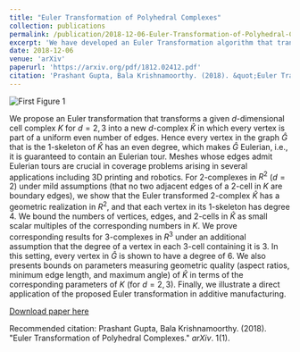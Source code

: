 ```yaml
---
title: "Euler Transformation of Polyhedral Complexes"
collection: publications
permalink: /publication/2018-12-06-Euler-Transformation-of-Polyhedral-Complexes
excerpt: 'We have developed an Euler Transformation algorithm that transforms an arbitrary planar graph $G$(i.e in $R^2$) to a planar graph $\hat{G}=(\hat{V}, \hat{E})$ where every vertex in $\hat{V}$ has even degree. We have shown that this transformation preserve geometry and topology of the domain. Further, we also proved that mesh quality of $\hat{G}$ is at most a constant factor off from the quality of $G$. As an immediate next step, we will extend the Euler transformation algorithm to arbitrary graph in $R^3$.'
date: 2018-12-06
venue: 'arXiv'
paperurl: 'https://arxiv.org/pdf/1812.02412.pdf'
citation: 'Prashant Gupta, Bala Krishnamoorthy. (2018). &quot;Euler Transformation of Polyhedral Complexes.&quot; <i>arXiv</i>. 1(1)'
---
```

![First Figure 1]( https://pragup.github.io/images/Euler_Transformation_Example.PNG )

We propose an Euler transformation that transforms a given $d$-dimensional cell complex $K$ for $d=2,3$ into a new $d$-complex $\hat{K}$ in which every vertex is part of a uniform even number of edges. Hence every vertex in the graph $\hat{G}$ that is the $1$-skeleton of $\hat{K}$ has an even degree, which makes $\hat{G}$ Eulerian, i.e., it is guaranteed to contain an Eulerian tour. Meshes whose edges admit Eulerian tours are crucial in coverage problems arising in several applications including 3D printing and robotics. 
For $2$-complexes in $R^2$ ($d=2$) under mild assumptions (that no two adjacent edges of a $2$-cell in $K$ are boundary edges), we show that the Euler transformed $2$-complex $\hat{K}$ has a geometric realization in $R^2$, and that each vertex in its $1$-skeleton has degree $4$. We bound the numbers of vertices, edges, and $2$-cells in $\hat{K}$ as small scalar multiples of the corresponding numbers in $K$. We prove corresponding results for $3$-complexes in $R^3$ under an additional assumption that the degree of a vertex in 
each $3$-cell containing it is $3$. In this setting, every vertex in $\hat{G}$ is shown to have a degree of $6$. We also presents bounds on parameters measuring geometric quality (aspect ratios, minimum edge length, and maximum angle) of $\hat{K}$ in terms of the corresponding parameters of $K$ (for $d=2,3$). Finally, we illustrate a direct application of the proposed Euler transformation in additive manufacturing.

[Download paper here](https://arxiv.org/pdf/1812.02412.pdf)

Recommended citation: Prashant Gupta, Bala Krishnamoorthy. (2018). "Euler Transformation of Polyhedral Complexes." <i>arXiv</i>. 1(1).